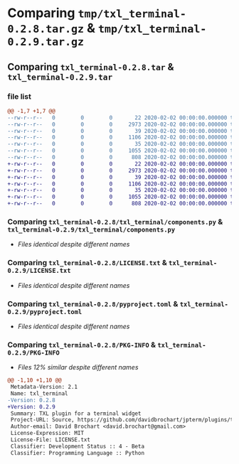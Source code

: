 # Comparing `tmp/txl_terminal-0.2.8.tar.gz` & `tmp/txl_terminal-0.2.9.tar.gz`

## Comparing `txl_terminal-0.2.8.tar` & `txl_terminal-0.2.9.tar`

### file list

```diff
@@ -1,7 +1,7 @@
--rw-r--r--   0        0        0       22 2020-02-02 00:00:00.000000 txl_terminal-0.2.8/txl_terminal/__init__.py
--rw-r--r--   0        0        0     2973 2020-02-02 00:00:00.000000 txl_terminal-0.2.8/txl_terminal/components.py
--rw-r--r--   0        0        0       39 2020-02-02 00:00:00.000000 txl_terminal-0.2.8/.gitignore
--rw-r--r--   0        0        0     1106 2020-02-02 00:00:00.000000 txl_terminal-0.2.8/LICENSE.txt
--rw-r--r--   0        0        0       35 2020-02-02 00:00:00.000000 txl_terminal-0.2.8/README.md
--rw-r--r--   0        0        0     1055 2020-02-02 00:00:00.000000 txl_terminal-0.2.8/pyproject.toml
--rw-r--r--   0        0        0      808 2020-02-02 00:00:00.000000 txl_terminal-0.2.8/PKG-INFO
+-rw-r--r--   0        0        0       22 2020-02-02 00:00:00.000000 txl_terminal-0.2.9/txl_terminal/__init__.py
+-rw-r--r--   0        0        0     2973 2020-02-02 00:00:00.000000 txl_terminal-0.2.9/txl_terminal/components.py
+-rw-r--r--   0        0        0       39 2020-02-02 00:00:00.000000 txl_terminal-0.2.9/.gitignore
+-rw-r--r--   0        0        0     1106 2020-02-02 00:00:00.000000 txl_terminal-0.2.9/LICENSE.txt
+-rw-r--r--   0        0        0       35 2020-02-02 00:00:00.000000 txl_terminal-0.2.9/README.md
+-rw-r--r--   0        0        0     1055 2020-02-02 00:00:00.000000 txl_terminal-0.2.9/pyproject.toml
+-rw-r--r--   0        0        0      808 2020-02-02 00:00:00.000000 txl_terminal-0.2.9/PKG-INFO
```

### Comparing `txl_terminal-0.2.8/txl_terminal/components.py` & `txl_terminal-0.2.9/txl_terminal/components.py`

 * *Files identical despite different names*

### Comparing `txl_terminal-0.2.8/LICENSE.txt` & `txl_terminal-0.2.9/LICENSE.txt`

 * *Files identical despite different names*

### Comparing `txl_terminal-0.2.8/pyproject.toml` & `txl_terminal-0.2.9/pyproject.toml`

 * *Files identical despite different names*

### Comparing `txl_terminal-0.2.8/PKG-INFO` & `txl_terminal-0.2.9/PKG-INFO`

 * *Files 12% similar despite different names*

```diff
@@ -1,10 +1,10 @@
 Metadata-Version: 2.1
 Name: txl_terminal
-Version: 0.2.8
+Version: 0.2.9
 Summary: TXL plugin for a terminal widget
 Project-URL: Source, https://github.com/davidbrochart/jpterm/plugins/terminal
 Author-email: David Brochart <david.brochart@gmail.com>
 License-Expression: MIT
 License-File: LICENSE.txt
 Classifier: Development Status :: 4 - Beta
 Classifier: Programming Language :: Python
```

